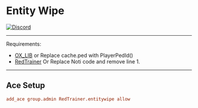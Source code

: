# Entity Wipe 

[![Discord](https://img.shields.io/badge/Discord-Support-5865F2?style=flat&logo=discord&logoColor=white)](https://discord.gg/fivemdev) 

---
Requirements:
- [OX_LIB](https://github.com/overextended/ox_lib) or Replace cache.ped with PlayerPedId()
- [RedTrainer](https://github.com/Zaps6000/RedTrainer) Or Replace Noti code and remove line 1.
--- 
## Ace Setup 
```cfg
add_ace group.admin RedTrainer.entitywipe allow
```
